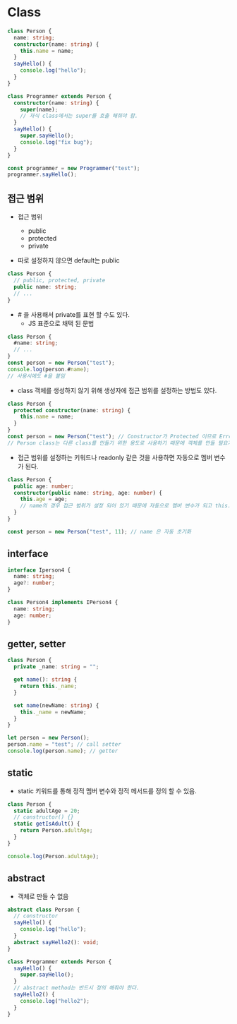 # Class

```typescript
class Person {
  name: string;
  constructor(name: string) {
    this.name = name;
  }
  sayHello() {
    console.log("hello");
  }
}

class Programmer extends Person {
  constructor(name: string) {
    super(name);
    // 자식 class에서는 super를 호출 해줘야 함.
  }
  sayHello() {
    super.sayHello();
    console.log("fix bug");
  }
}

const programmer = new Programmer("test");
programmer.sayHello();
```

## 접근 범위

- 접근 범위

  - public
  - protected
  - private

- 따로 설정하지 않으면 default는 public

```typescript
class Person {
  // public, protected, private
  public name: string;
  // ...
}
```

- \# 을 사용해서 private를 표현 할 수도 있다.
  - JS 표준으로 채택 된 문법

```typescript
class Person {
  #name: string;
  // ...
}
const person = new Person("test");
console.log(person.#name);
// 사용시에도 #을 붙임
```

- class 객체를 생성하지 않기 위해 생성자에 접근 범위를 설정하는 방법도 있다.

```typescript
class Person {
  protected constructor(name: string) {
    this.name = name;
  }
}
const person = new Person("test"); // Constructor가 Protected 이므로 Error
// Person class는 다른 class를 만들기 위한 용도로 사용하기 때문에 객체를 만들 필요가 없을 경우에 사용.
```

- 접근 범위를 설정하는 키워드나 readonly 같은 것을 사용하면 자동으로 멤버 변수가 된다.

```typescript
class Person {
  public age: number;
  constructor(public name: string, age: number) {
    this.age = age;
    // name의 경우 접근 범위가 설정 되어 있기 때문에 자동으로 멤버 변수가 되고 this.name 같이 설정하지 않아도 자동으로 초기화 해준다.
  }
}

const person = new Person("test", 11); // name 은 자동 초기화
```

## interface

```typescript
interface Iperson4 {
  name: string;
  age?: number;
}

class Person4 implements IPerson4 {
  name: string;
  age: number;
}
```

## getter, setter

```typescript
class Person {
  private _name: string = "";

  get name(): string {
    return this._name;
  }

  set name(newName: string) {
    this._name = newName;
  }
}

let person = new Person();
person.name = "test"; // call setter
console.log(person.name); // getter
```

## static

- static 키워드를 통해 정적 멤버 변수와 정적 메서드를 정의 할 수 있음.

```typescript
class Person {
  static adultAge = 20;
  // constructor() {}
  static getIsAdult() {
    return Person.adultAge;
  }
}

console.log(Person.adultAge);
```

## abstract

- 객체로 만들 수 없음

```typescript
abstract class Person {
  // constructor
  sayHello() {
    console.log("hello");
  }
  abstract sayHello2(): void;
}

class Programmer extends Person {
  sayHello() {
    super.sayHello();
  }
  // abstract method는 반드시 정의 해줘야 한다.
  sayHello2() {
    console.log("hello2");
  }
}
```
